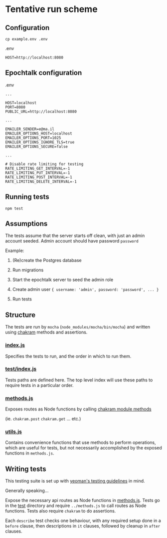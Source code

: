 Tentative run scheme
====================


Configuration
-------------

```
cp example.env .env
```

.env
```
HOST=http://localhost:8080
```


Epochtalk configuration
-----------------------

.env
```
...

HOST=localhost
PORT=8080
PUBLIC_URL=http://localhost:8080

...

EMAILER_SENDER=e@ma.il
EMAILER_OPTIONS_HOST=localhost
EMAILER_OPTIONS_PORT=1025
EMAILER_OPTIONS_IGNORE_TLS=true
EMAILER_OPTIONS_SECURE=false

...

# Disable rate limiting for testing
RATE_LIMITING_GET_INTERVAL=-1
RATE_LIMITING_PUT_INTERVAL=-1
RATE_LIMITING_POST_INTERVAL=-1
RATE_LIMITING_DELETE_INTERVAL=-1
```


Running tests
-------------

`npm test`

Assumptions
-----------

The tests assume that the server starts off clean, with just an admin account
seeded.  Admin account should have password `password`

Example:

1. (Re)create the Postgres database

2. Run migrations

3. Start the epochtalk server to seed the admin role

4. Create admin user `{ username: 'admin', password: 'password', ... }`

5. Run tests


Structure
---------

The tests are run by `mocha` (`node_modules/mocha/bin/mocha`) and written using
[chakram](https://dareid.github.io/chakram/) methods and assertions.

### [index.js](index.js)

Specifies the tests to run, and the order in which to run them.

### [test/index.js](test/index.js)

Tests paths are defined here.  The top level index will use these paths to
require tests in a particular order.

### [methods.js](methods.js)

Exposes routes as Node functions by calling [chakram module methods](https://dareid.github.io/chakram/jsdoc/module-chakram.html)

(ie. `chakram.post` `chakram.get` ... etc.)

### [utils.js](utils.js)

Contains convenience functions that use methods to perform operations, which are
useful for tests, but not necessarily accomplished by the exposed functions in
`methods.js`.

Writing tests
-------------

This testing suite is set up with [yeoman's testing guidelines](http://yeoman.io/contributing/testing-guidelines.html)
in mind.

Generally speaking...

Expose the necessary api routes as Node functions in [methods.js](methods.js).
Tests go in the [test](test) directory and require `../methods.js` to call routes
as Node functions.  Tests also require `chakram` to do assertions.

Each `describe` test checks one behaviour, with any required setup done in a
`before` clause, then descriptions in `it` clauses, followed by cleanup in
`after` clauses.
